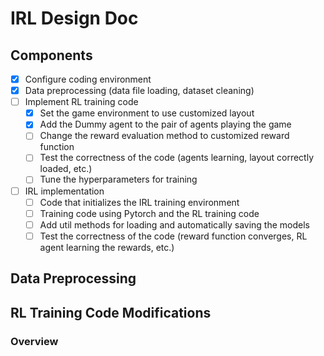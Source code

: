 # IRL Design Doc

## Components

- [x] Configure coding environment
- [x] Data preprocessing (data file loading, dataset cleaning)
- [ ] Implement RL training code
  - [x] Set the game environment to use customized layout
  - [x] Add the Dummy agent to the pair of agents playing the game
  - [ ] Change the reward evaluation method to customized reward function
  - [ ] Test the correctness of the code (agents learning, layout correctly loaded, etc.)
  - [ ] Tune the hyperparameters for training
- [ ] IRL implementation
  - [ ] Code that initializes the IRL training environment
  - [ ] Training code using Pytorch and the RL training code
  - [ ] Add util methods for loading and automatically saving the models
  - [ ] Test the correctness of the code (reward function converges, RL agent learning the rewards, etc.)

## Data Preprocessing

## RL Training Code Modifications

### Overview
